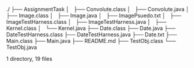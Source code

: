 ./
├── AssignmentTask
│   ├── Convolute.class
│   ├── Convolute.java
│   ├── Image.class
│   ├── Image.java
│   ├── ImagePsuedo.txt
│   ├── ImageTestHarness.class
│   ├── ImageTestHarness.java
│   ├── Kernel.class
│   └── Kernel.java
├── Date.class
├── Date.java
├── DateTestHarness.class
├── DateTestHarness.java
├── Date.txt
├── Main.class
├── Main.java
├── README.md
├── TestObj.class
└── TestObj.java

1 directory, 19 files
